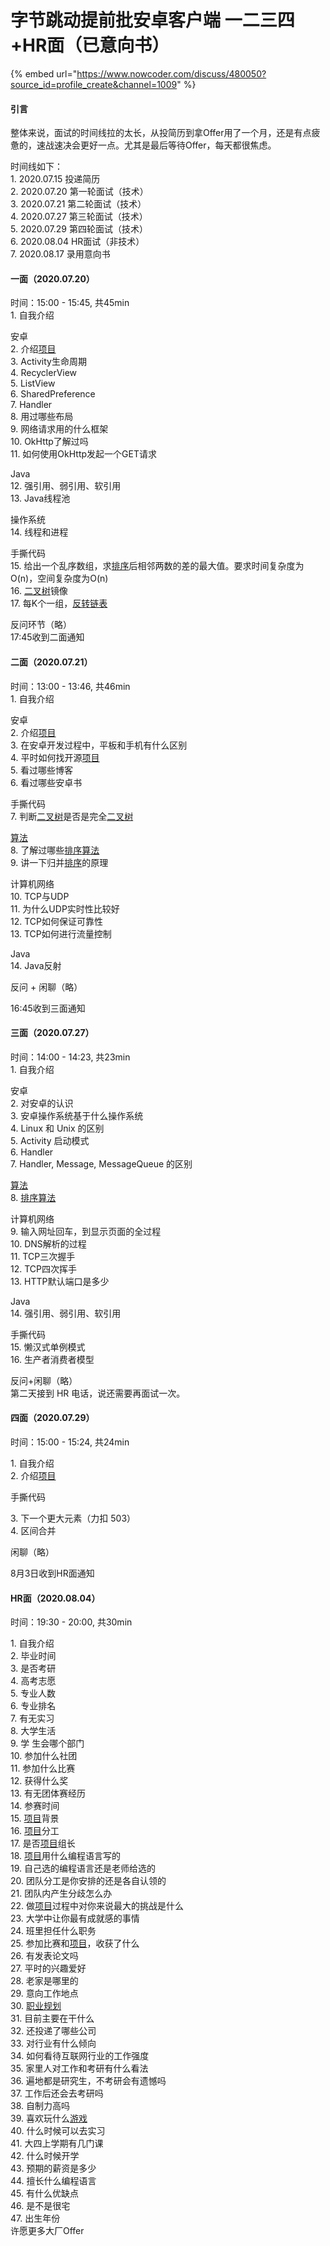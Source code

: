 # 字节跳动提前批安卓客户端 一二三四+HR面（已意向书）

{% embed url="https://www.nowcoder.com/discuss/480050?source_id=profile_create&channel=1009" %}

#### 引言

 整体来说，面试的时间线拉的太长，从投简历到拿Offer用了一个月，还是有点疲惫的，速战速决会更好一点。尤其是最后等待Offer，每天都很焦虑。

 时间线如下：\
 1\. 2020.07.15 投递简历\
 2\. 2020.07.20 第一轮面试（技术）\
 3\. 2020.07.21 第二轮面试（技术）\
 4\. 2020.07.27 第三轮面试（技术）\
 5\. 2020.07.29 第四轮面试（技术）\
 6\. 2020.08.04 HR面试（非技术）\
 7\. 2020.08.17 录用意向书

####  一面（2020.07.20）

 时间：15:00 - 15:45, 共45min\
 1\. 自我介绍

 安卓\
 2\. 介绍[项目](https://app.gitbook.com/jump/super-jump/word?word=%E9%A1%B9%E7%9B%AE)\
 3\. Activity生命周期\
 4\. RecyclerView\
 5\. ListView\
 6\. SharedPreference\
 7\. Handler\
 8\. 用过哪些布局\
 9\. 网络请求用的什么框架\
 10\. OkHttp了解过吗\
 11\. 如何使用OkHttp发起一个GET请求

 Java\
 12\. 强引用、弱引用、软引用\
 13\. Java线程池

 操作系统\
 14\. 线程和进程

 手撕代码\
 15\. 给出一个乱序数组，求[排序](https://app.gitbook.com/jump/super-jump/word?word=%E6%8E%92%E5%BA%8F)后相邻两数的差的最大值。要求时间复杂度为O(n)，空间复杂度为O(n)\
 16\. [二叉树](https://app.gitbook.com/jump/super-jump/word?word=%E4%BA%8C%E5%8F%89%E6%A0%91)镜像\
 17\. 每K个一组，[反转链表](https://app.gitbook.com/jump/super-jump/word?word=%E5%8F%8D%E8%BD%AC%E9%93%BE%E8%A1%A8)

 反问环节（略）\
 17:45收到二面通知

####  二面（2020.07.21）

 时间：13:00 - 13:46, 共46min\
 1\. 自我介绍

 安卓\
 2\. 介绍[项目](https://app.gitbook.com/jump/super-jump/word?word=%E9%A1%B9%E7%9B%AE)\
 3\. 在安卓开发过程中，平板和手机有什么区别\
 4\. 平时如何找开源[项目](https://app.gitbook.com/jump/super-jump/word?word=%E9%A1%B9%E7%9B%AE)\
 5\. 看过哪些博客\
 6\. 看过哪些安卓书

 手撕代码\
 7\. 判断[二叉树](https://app.gitbook.com/jump/super-jump/word?word=%E4%BA%8C%E5%8F%89%E6%A0%91)是否是完全[二叉树](https://app.gitbook.com/jump/super-jump/word?word=%E4%BA%8C%E5%8F%89%E6%A0%91)

 [算法](https://app.gitbook.com/jump/super-jump/word?word=%E7%AE%97%E6%B3%95)\
 8\. 了解过哪些[排序](https://app.gitbook.com/jump/super-jump/word?word=%E6%8E%92%E5%BA%8F)[算法](https://app.gitbook.com/jump/super-jump/word?word=%E7%AE%97%E6%B3%95)\
 9\. 讲一下归并[排序](https://app.gitbook.com/jump/super-jump/word?word=%E6%8E%92%E5%BA%8F)的原理

 计算机网络\
 10\. TCP与UDP\
 11\. 为什么UDP实时性比较好\
 12\. TCP如何保证可靠性\
 13\. TCP如何进行流量控制

 Java\
 14\. Java反射

 反问 + 闲聊（略）

 16:45收到三面通知

####  三面（2020.07.27）

 时间：14:00 - 14:23, 共23min\
 1\. 自我介绍

 安卓\
 2\. 对安卓的认识\
 3\. 安卓操作系统基于什么操作系统\
 4\. Linux 和 Unix 的区别\
 5\. Activity 启动模式\
 6\. Handler\
 7\. Handler, Message, MessageQueue 的区别

 [算法](https://app.gitbook.com/jump/super-jump/word?word=%E7%AE%97%E6%B3%95)\
 8\. [排序](https://app.gitbook.com/jump/super-jump/word?word=%E6%8E%92%E5%BA%8F)[算法](https://app.gitbook.com/jump/super-jump/word?word=%E7%AE%97%E6%B3%95)

 计算机网络\
 9\. 输入网址回车，到显示页面的全过程\
 10\. DNS解析的过程\
 11\. TCP三次握手\
 12\. TCP四次挥手\
 13\. HTTP默认端口是多少

 Java\
 14\. 强引用、弱引用、软引用

 手撕代码\
 15\. 懒汉式单例模式\
 16\. 生产者消费者模型

 反问+闲聊（略）\
 第二天接到 HR 电话，说还需要再面试一次。

####  四面（2020.07.29）

 时间：15:00 - 15:24, 共24min

 1\. 自我介绍\
 2\. 介绍[项目](https://app.gitbook.com/jump/super-jump/word?word=%E9%A1%B9%E7%9B%AE)

 手撕代码

 3\. 下一个更大元素（力扣 503）\
 4\. 区间合并

 闲聊（略）

 8月3日收到HR面通知

####  HR面（2020.08.04）

 时间：19:30 - 20:00, 共30min

 1\. 自我介绍\
 2\. 毕业时间\
 3\. 是否考研\
 4\. 高考志愿\
 5\. 专业人数\
 6\. 专业排名\
 7\. 有无实习\
 8\. 大学生活\
 9\.  学 生会哪个部门\
 10\. 参加什么社团\
 11\. 参加什么比赛\
 12\. 获得什么奖\
 13\. 有无团体赛经历\
 14\. 参赛时间\
 15\. [项目](https://app.gitbook.com/jump/super-jump/word?word=%E9%A1%B9%E7%9B%AE)背景\
 16\. [项目](https://app.gitbook.com/jump/super-jump/word?word=%E9%A1%B9%E7%9B%AE)分工\
 17\. 是否[项目](https://app.gitbook.com/jump/super-jump/word?word=%E9%A1%B9%E7%9B%AE)组长\
 18\. [项目](https://app.gitbook.com/jump/super-jump/word?word=%E9%A1%B9%E7%9B%AE)用什么编程语言写的\
 19\. 自己选的编程语言还是老师给选的\
 20\. 团队分工是你安排的还是各自认领的\
 21\. 团队内产生分歧怎么办\
 22\. 做[项目](https://app.gitbook.com/jump/super-jump/word?word=%E9%A1%B9%E7%9B%AE)过程中对你来说最大的挑战是什么\
 23\. 大学中让你最有成就感的事情\
 24\. 班里担任什么职务\
 25\. 参加比赛和[项目](https://app.gitbook.com/jump/super-jump/word?word=%E9%A1%B9%E7%9B%AE)，收获了什么\
 26\. 有发表论文吗\
 27\. 平时的兴趣爱好\
 28\. 老家是哪里的\
 29\. 意向工作地点\
 30\. [职业规划](https://app.gitbook.com/jump/super-jump/word?word=%E8%81%8C%E4%B8%9A%E8%A7%84%E5%88%92)\
 31\. 目前主要在干什么\
 32\. 还投递了哪些公司\
 33\. 对行业有什么倾向\
 34\. 如何看待互联网行业的工作强度\
 35\. 家里人对工作和考研有什么看法\
 36\. 遍地都是研究生，不考研会有遗憾吗\
 37\. 工作后还会去考研吗\
 38\. 自制力高吗\
 39\. 喜欢玩什么[游戏](https://app.gitbook.com/jump/super-jump/word?word=%E6%B8%B8%E6%88%8F)\
 40\. 什么时候可以去实习\
 41\. 大四上学期有几门课\
 42\. 什么时候开学\
 43\. 预期的薪资是多少\
 44\. 擅长什么编程语言\
 45\. 有什么优缺点\
 46\. 是不是很宅 \
 47\. 出生年份\
 许愿更多大厂Offer
